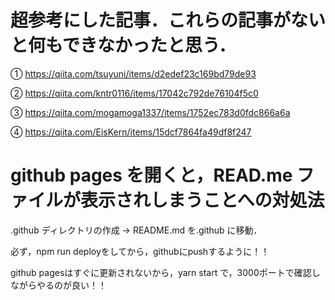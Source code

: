 # 超参考にした記事．これらの記事がないと何もできなかったと思う．

① https://qiita.com/tsuyuni/items/d2edef23c169bd79de93  

② https://qiita.com/kntr0116/items/17042c792de76104f5c0  

③ https://qiita.com/mogamoga1337/items/1752ec783d0fdc866a6a  

④ https://qiita.com/EisKern/items/15dcf7864fa49df8f247  

# github pages を開くと，READ.me ファイルが表示されしまうことへの対処法
.github ディレクトリの作成 → README.md を.github に移動．

必ず，npm run deployをしてから，githubにpushするように！！

github pagesはすぐに更新されないから，yarn start で，3000ポートで確認しながらやるのが良い！！

